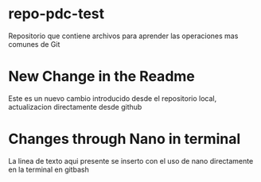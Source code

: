 # repo-pdc-test
Repositorio que contiene archivos para aprender las operaciones mas comunes de Git

# New Change in the Readme

Este es un nuevo cambio introducido desde el repositorio local, actualizacion directamente desde github

# Changes through Nano in terminal

La linea de texto aqui presente se inserto con el uso de nano directamente en la terminal en gitbash



